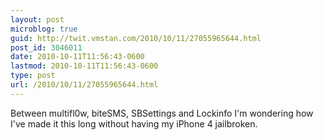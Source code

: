 ```yaml
---
layout: post
microblog: true
guid: http://twit.vmstan.com/2010/10/11/27055965644.html
post_id: 3046011
date: 2010-10-11T11:56:43-0600
lastmod: 2010-10-11T11:56:43-0600
type: post
url: /2010/10/11/27055965644.html
---
```

Between multifl0w, biteSMS, SBSettings and Lockinfo I'm wondering how I've made it this long without having my iPhone 4 jailbroken.
